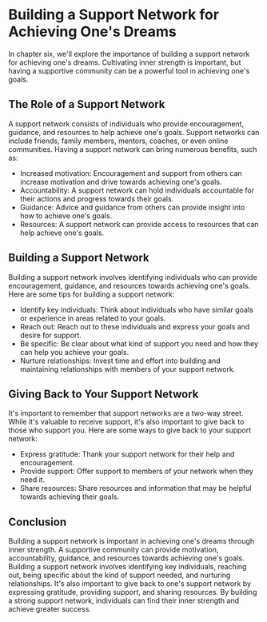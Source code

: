 Building a Support Network for Achieving One's Dreams
==============================================================================================================

In chapter six, we'll explore the importance of building a support network for achieving one's dreams. Cultivating inner strength is important, but having a supportive community can be a powerful tool in achieving one's goals.

The Role of a Support Network
-----------------------------

A support network consists of individuals who provide encouragement, guidance, and resources to help achieve one's goals. Support networks can include friends, family members, mentors, coaches, or even online communities. Having a support network can bring numerous benefits, such as:

* Increased motivation: Encouragement and support from others can increase motivation and drive towards achieving one's goals.
* Accountability: A support network can hold individuals accountable for their actions and progress towards their goals.
* Guidance: Advice and guidance from others can provide insight into how to achieve one's goals.
* Resources: A support network can provide access to resources that can help achieve one's goals.

Building a Support Network
--------------------------

Building a support network involves identifying individuals who can provide encouragement, guidance, and resources towards achieving one's goals. Here are some tips for building a support network:

* Identify key individuals: Think about individuals who have similar goals or experience in areas related to your goals.
* Reach out: Reach out to these individuals and express your goals and desire for support.
* Be specific: Be clear about what kind of support you need and how they can help you achieve your goals.
* Nurture relationships: Invest time and effort into building and maintaining relationships with members of your support network.

Giving Back to Your Support Network
-----------------------------------

It's important to remember that support networks are a two-way street. While it's valuable to receive support, it's also important to give back to those who support you. Here are some ways to give back to your support network:

* Express gratitude: Thank your support network for their help and encouragement.
* Provide support: Offer support to members of your network when they need it.
* Share resources: Share resources and information that may be helpful towards achieving their goals.

Conclusion
----------

Building a support network is important in achieving one's dreams through inner strength. A supportive community can provide motivation, accountability, guidance, and resources towards achieving one's goals. Building a support network involves identifying key individuals, reaching out, being specific about the kind of support needed, and nurturing relationships. It's also important to give back to one's support network by expressing gratitude, providing support, and sharing resources. By building a strong support network, individuals can find their inner strength and achieve greater success.
